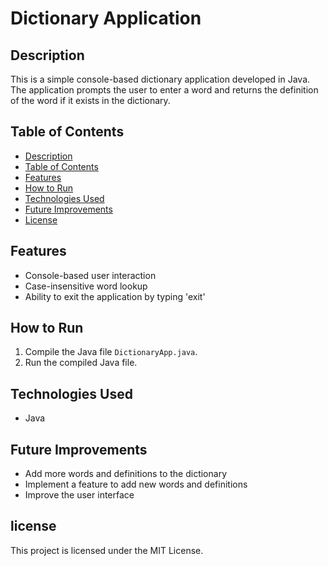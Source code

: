 # Dictionary Application

## Description

This is a simple console-based dictionary application developed in Java. The application prompts the user to enter a
word and returns the definition of the word if it exists in the dictionary.

## Table of Contents

- [Description](#description)
- [Table of Contents](#table-of-contents)
- [Features](#features)
- [How to Run](#how-to-run)
- [Technologies Used](#technologies-used)
- [Future Improvements](#future-improvements)
- [License](#license)

## Features

- Console-based user interaction
- Case-insensitive word lookup
- Ability to exit the application by typing 'exit'

## How to Run

1. Compile the Java file `DictionaryApp.java`.
2. Run the compiled Java file.

## Technologies Used

- Java

## Future Improvements

- Add more words and definitions to the dictionary
- Implement a feature to add new words and definitions
- Improve the user interface

## license

This project is licensed under the MIT License.